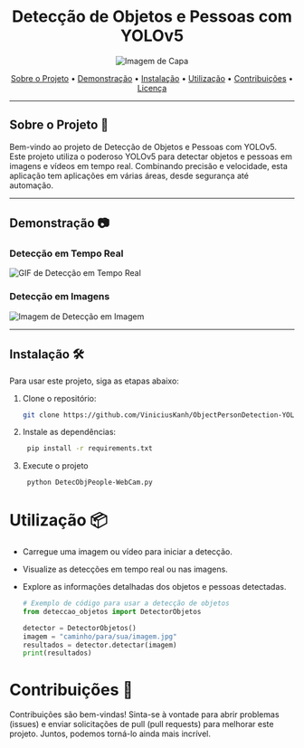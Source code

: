 <h1 align="center">Detecção de Objetos e Pessoas com YOLOv5</h1>

<p align="center">
  <img src="https://github.com/ViniciusKanh/ObjectPersonDetection-YOLOv5/assets/cover.png" alt="Imagem de Capa">
</p>

<p align="center">
  <a href="#sobre-o-projeto">Sobre o Projeto</a> •
  <a href="#demonstração">Demonstração</a> •
  <a href="#instalação">Instalação</a> •
  <a href="#utilização">Utilização</a> •
  <a href="#contribuições">Contribuições</a> •
  <a href="#licença">Licença</a>
</p>

---

## Sobre o Projeto 🚀

Bem-vindo ao projeto de Detecção de Objetos e Pessoas com YOLOv5. Este projeto utiliza o poderoso YOLOv5 para detectar objetos e pessoas em imagens e vídeos em tempo real. Combinando precisão e velocidade, esta aplicação tem aplicações em várias áreas, desde segurança até automação.

---

## Demonstração 📷

### Detecção em Tempo Real

![GIF de Detecção em Tempo Real](https://github.com/ViniciusKanh/ObjectPersonDetection-YOLOv5/assets/demo.gif)

### Detecção em Imagens

![Imagem de Detecção em Imagem](https://github.com/ViniciusKanh/ObjectPersonDetection-YOLOv5/assets/image.png)

---

## Instalação 🛠️

Para usar este projeto, siga as etapas abaixo:

1. Clone o repositório:
   ```bash
   git clone https://github.com/ViniciusKanh/ObjectPersonDetection-YOLOv5.git
    ```
2. Instale as dependências:
   ```bash
    pip install -r requirements.txt
   ```
3. Execute o projeto
   ```bash
    python DetecObjPeople-WebCam.py
    ```
# Utilização 📦
* Carregue uma imagem ou vídeo para iniciar a detecção.
* Visualize as detecções em tempo real ou nas imagens.
* Explore as informações detalhadas dos objetos e pessoas detectadas.
  
     ```Python
  # Exemplo de código para usar a detecção de objetos
  from deteccao_objetos import DetectorObjetos
  
  detector = DetectorObjetos()
  imagem = "caminho/para/sua/imagem.jpg"
  resultados = detector.detectar(imagem)
  print(resultados)
     ```
# Contribuições 🤝
Contribuições são bem-vindas! Sinta-se à vontade para abrir problemas (issues) e enviar solicitações de pull (pull requests) para melhorar este projeto. Juntos, podemos torná-lo ainda mais incrível.

